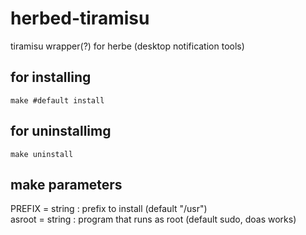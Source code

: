 # herbed-tiramisu
tiramisu wrapper(?) for herbe (desktop notification tools)

## for installing
```
make #default install
```

## for uninstallimg
```
make uninstall
```

## make parameters
PREFIX = string : prefix to install (default "/usr") <br/>
asroot = string : program that runs as root (default sudo, doas works)
